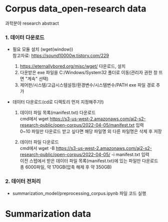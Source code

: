 # Corpus data_open-research data
과학분야 research abstract
### 1. 데이터 다운로드 
- 필요 모듈 설치 (wget(window))  
  참고자료: https://sound10000w.tistory.com/229
  1. https://eternallybored.org/misc/wget/ 다운로드, 설치  
  2. 다운받은 exe 파일을 C:/Windows/System32 폴더로 이동(관리자 권한 창 뜨면 "계속" 선택)  
  3. 제어판/시스템/고급시스템설정/환경변수/시스템변수/PATH exe 파일 경로 추가  


- 데이터 다운로드(cd로 디렉토리 먼저 지정해주기!)
  1. 데이터 파일 목록(manifest.txt) 다운로드  
  cmd에서 wget https://s3-us-west-2.amazonaws.com/ai2-s2-research-public/open-corpus/2022-04-05/manifest.txt 입력  
  0~10 파일만 다운로드 받고 싶다면 해당 파일명 외 다른 파일명은 삭제 후 저장
     
  2. 데이터 파일 다운로드  
  cmd에서 wget -B https://s3-us-west-2.amazonaws.com/ai2-s2-research-public/open-corpus/2022-04-05/ -i manifest.txt 입력  
  이전 스텝에서 받은 데이터 파일 목록(manifest.txt)에 있는 파일만 다운로드  
  총 6000파일, 약 170GB(압축 해제 후 약 350GB)

### 2. 데이터 전처리
- summarization_model/preprocessing_corpus.ipynb 파일 코드 실행

# Summarization data

